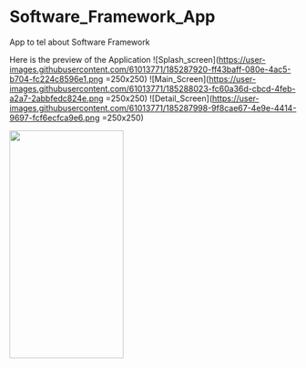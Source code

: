 # Software_Framework_App
App to tel about Software Framework

Here is the preview of the Application
![Splash_screen](https://user-images.githubusercontent.com/61013771/185287920-ff43baff-080e-4ac5-b704-fc224c8596e1.png =250x250)
![Main_Screen](https://user-images.githubusercontent.com/61013771/185288023-fc60a36d-cbcd-4feb-a2a7-2abbfedc824e.png =250x250)
![Detail_Screen](https://user-images.githubusercontent.com/61013771/185287998-9f8cae67-4e9e-4414-9697-fcf6ecfca9e6.png =250x250)

<img src="https://camo.githubusercontent.com/..." data-canonical-src="https://gyazo.com/eb5c5741b6a9a16c692170a41a49c858.png" width="200" height="400" />
